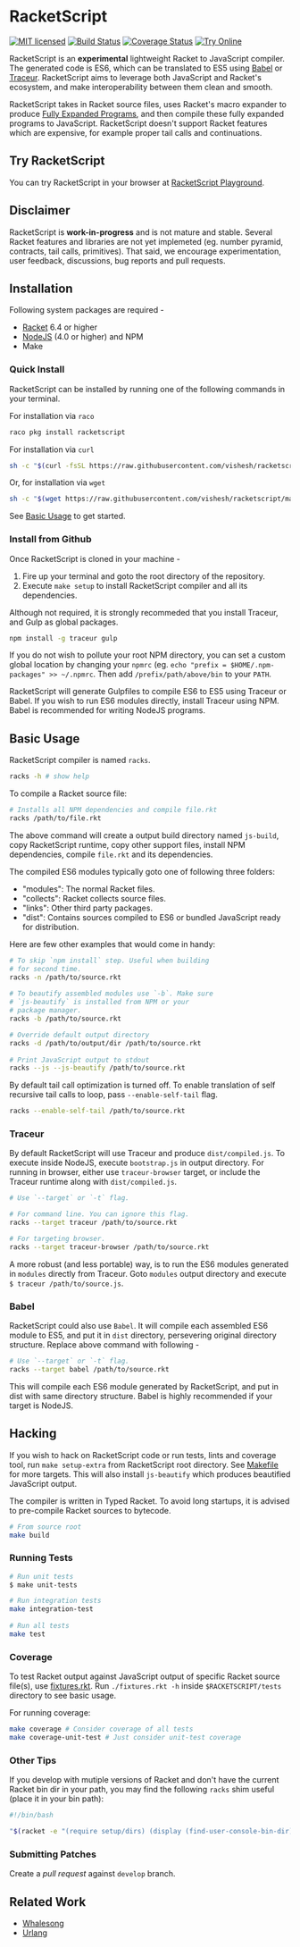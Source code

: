 # RacketScript

[![MIT licensed](https://img.shields.io/badge/license-MIT-blue.svg)](COPYING.md)
[![Build Status](https://travis-ci.org/vishesh/racketscript.svg?branch=master)](https://travis-ci.org/vishesh/racketscript)
[![Coverage Status](https://codecov.io/gh/vishesh/racketscript/coverage.svg?branch=master)](https://codecov.io/gh/vishesh/racketscript?branch=master)
[![Try Online](https://img.shields.io/badge/try_it-online!-ff9900.svg)](http://rapture.twistedplane.com:8080)

RacketScript is an **experimental** lightweight Racket to JavaScript
compiler. The generated code is ES6, which can be translated to ES5
using [Babel](https://babeljs.io/)
or [Traceur](https://github.com/google/traceur-compiler). RacketScript
aims to leverage both JavaScript and Racket's ecosystem, and make
interoperability between them clean and smooth.

RacketScript takes in Racket source files, uses Racket's macro
expander to
produce
[Fully Expanded Programs](https://docs.racket-lang.org/reference/syntax-model.html#%28part._fully-expanded%29),
and then compile these fully expanded programs to
JavaScript. RacketScript doesn't support Racket features which are
expensive, for example proper tail calls and continuations.

## Try RacketScript

You can try RacketScript in your browser
at [RacketScript Playground](http://rapture.twistedplane.com:8080/).

## Disclaimer

RacketScript is **work-in-progress** and is not mature and stable.
Several Racket features and libraries are not yet implemeted
(eg. number pyramid, contracts, tail calls, primitives). That said,
we encourage experimentation, user feedback, discussions, bug reports
and pull requests.

## Installation

Following system packages are required -

- [Racket](http://www.racket-lang.org/) 6.4 or higher
- [NodeJS](https://nodejs.org/) (4.0 or higher) and NPM
- Make

### Quick Install

RacketScript can be installed by running one of the following commands
in your terminal.

For installation via `raco`

```sh
raco pkg install racketscript
```

For installation via `curl`

```sh
sh -c "$(curl -fsSL https://raw.githubusercontent.com/vishesh/racketscript/master/install.sh)"
```

Or, for installation via `wget`

```sh
sh -c "$(wget https://raw.githubusercontent.com/vishesh/racketscript/master/install.sh -O -)"
```

See [Basic Usage](#basic-usage) to get started.

### Install from Github

Once RacketScript is cloned in your machine -

1. Fire up your terminal and goto the root directory of the
   repository.
2. Execute `make setup` to install RacketScript compiler and all its
   dependencies.

Although not required, it is strongly recommeded that you install
Traceur, and Gulp as global packages.

```sh
npm install -g traceur gulp
```

If you do not wish to pollute your root NPM directory, you can set a
custom global location by changing your `npmrc` (eg.  `echo "prefix =
$HOME/.npm-packages" >> ~/.npmrc`. Then add `/prefix/path/above/bin`
to your `PATH`.

RacketScript will generate Gulpfiles to compile ES6 to ES5 using
Traceur or Babel.  If you wish to run ES6 modules directly, install
Traceur using NPM. Babel is recommended for writing NodeJS programs.

## Basic Usage

RacketScript compiler is named `racks`. 

```sh
racks -h # show help
```
	
To compile a Racket source file:

```sh
# Installs all NPM dependencies and compile file.rkt
racks /path/to/file.rkt
```
	
The above command will create a output build directory named
`js-build`, copy RacketScript runtime, copy other support files,
install NPM dependencies, compile `file.rkt` and its dependencies.

The compiled ES6 modules typically goto one of following three
folders:

- "modules": The normal Racket files.
- "collects": Racket collects source files.
- "links": Other third party packages.
- "dist": Contains sources compiled to ES6 or bundled JavaScript ready
  for distribution.

Here are few other examples that would come in handy:

```sh
# To skip `npm install` step. Useful when building
# for second time.
racks -n /path/to/source.rkt
	
# To beautify assembled modules use `-b`. Make sure
# `js-beautify` is installed from NPM or your
# package manager.
racks -b /path/to/source.rkt

# Override default output directory
racks -d /path/to/output/dir /path/to/source.rkt
	
# Print JavaScript output to stdout
racks --js --js-beautify /path/to/source.rkt
```
		
By default tail call optimization is turned off. To enable translation
of self recursive tail calls to loop, pass `--enable-self-tail` flag.

```sh
racks --enable-self-tail /path/to/source.rkt
```

### Traceur

By default RacketScript will use Traceur and produce
`dist/compiled.js`. To execute inside NodeJS, execute `bootstrap.js`
in output directory. For running in browser, either use
`traceur-browser` target, or include the Traceur runtime along with
`dist/compiled.js`.

```sh
# Use `--target` or `-t` flag.

# For command line. You can ignore this flag.
racks --target traceur /path/to/source.rkt

# For targeting browser.
racks --target traceur-browser /path/to/source.rkt
```

A more robust (and less portable) way, is to run the ES6 modules
generated in `modules` directly from Traceur. Goto `modules` output
directory and execute `$ traceur /path/to/source.js`.

### Babel

RacketScript could also use `Babel`. It will compile each assembled ES6
module to ES5, and put it in `dist` directory, persevering original
directory structure. Replace above command with following -

```sh
# Use `--target` or `-t` flag.
racks --target babel /path/to/source.rkt
```

This will compile each ES6 module generated by RacketScript, and put
in dist with same directory structure. Babel is highly recommended if
your target is NodeJS.

## Hacking

If you wish to hack on RacketScript code or run tests, lints and
coverage tool, run `make setup-extra` from RacketScript root
directory.  See [Makefile](Makefile) for more targets. This will also
install `js-beautify` which produces beautified JavaScript output.

The compiler is written in Typed Racket. To avoid long startups, it is
advised to pre-compile Racket sources to bytecode.

```sh
# From source root
make build
```

### Running Tests

```sh
# Run unit tests
$ make unit-tests

# Run integration tests
make integration-test
	
# Run all tests
make test
```

### Coverage
	
To test Racket output against JavaScript output of specific Racket
source file(s), use [fixtures.rkt](test/fixtures.rkt). Run
`./fixtures.rkt -h` inside `$RACKETSCRIPT/tests` directory to see
basic usage.

For running coverage:

```sh
make coverage # Consider coverage of all tests
make coverage-unit-test # Just consider unit-test coverage
```

### Other Tips

If you develop with mutiple versions of Racket and don't have
the current Racket bin dir in your path, you may find the following
`racks` shim useful (place it in your bin path):

```bash
#!/bin/bash

"$(racket -e "(require setup/dirs) (display (find-user-console-bin-dir))")/racks" "$@"
```

### Submitting Patches

Create a *pull request* against `develop` branch.

## Related Work

- [Whalesong](https://github.com/soegaard/whalesong)
- [Urlang](https://github.com/soegaard/urlang)
